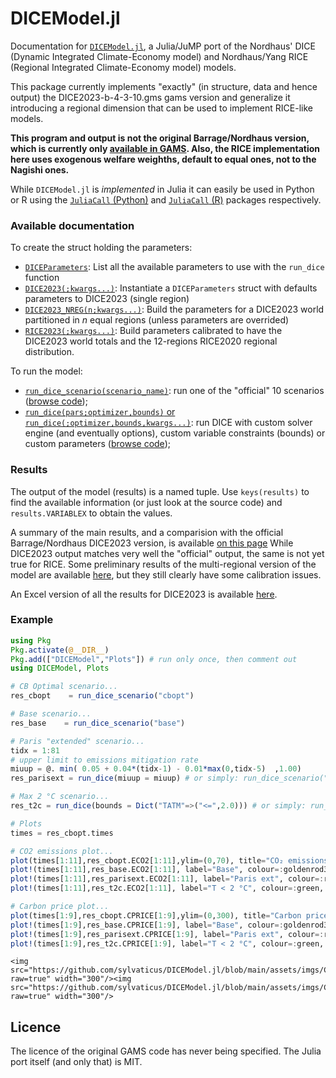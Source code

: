# DICEModel.jl

Documentation for [`DICEModel.jl`](https://github.com/sylvaticus/DICEModel.jl), a Julia/JuMP port of the Nordhaus' DICE (Dynamic Integrated Climate-Economy model) and Nordhaus/Yang RICE (Regional Integrated Climate-Economy model) models.

This package currently implements "exactly" (in structure, data and hence output) the DICE2023-b-4-3-10.gms gams version and generalize it introducing a regional dimension that can be used to implement RICE-like models.

**This program and output is not the original Barrage/Nordhaus version, which is currently only [available in GAMS](https://bit.ly/3TwJ5nO). Also, the RICE implementation here uses exogenous welfare weighths, default to equal ones, not to the Nagishi ones.**

While `DICEModel.jl` is _implemented_ in Julia it can easily be used in Python or R using the [`JuliaCall` (Python)](https://github.com/JuliaPy/PythonCall.jl) and [`JuliaCall` (R)](https://cran.r-project.org/web/packages/JuliaCall/index.html) packages respectively. 


### Available documentation

To create the struct holding the parameters:

- [`DICEParameters`](https://sylvaticus.github.io/DICEModel.jl/dev/api.html#DICEModel.DICEParameters): List all the available parameters to use with the `run_dice` function
- [`DICE2023(;kwargs...)`](https://sylvaticus.github.io/DICEModel.jl/dev/api.html#DICEModel.DICE2023-Tuple{}): Instantiate a `DICEParameters` struct with defaults parameters to DICE2023 (single region)
- [`DICE2023_NREG(n;kwargs...)`](https://sylvaticus.github.io/DICEModel.jl/dev/api.html#DICEModel.DICE2023_NREG): Build the parameters for a DICE2023 world partitioned in _n_ equal regions (unless parameters are overrided)
- [`RICE2023(;kwargs...)`](https://sylvaticus.github.io/DICEModel.jl/dev/api.html#DICEModel.RICE2023-Tuple{}): Build parameters calibrated to have the DICE2023 world totals and the 12-regions RICE2020 regional distribution.


To run the model:

- [`run_dice_scenario(scenario_name)`](https://sylvaticus.github.io/DICEModel.jl/dev/api.html#DICEModel.run_dice_scenario-Tuple{String}): run one of the "official" 10 scenarios ([browse code](https://github.com/sylvaticus/DICEModel.jl/blob/main/src/Scenarios.jl));
- [`run_dice(pars;optimizer,bounds)` or `run_dice(;optimizer,bounds,kwargs...)`](https://sylvaticus.github.io/DICEModel.jl/dev/api.html#DICEModel.run_dice-Tuple{DICEParameters}): run DICE with custom solver engine (and eventually options), custom variable constraints (bounds) or custom parameters ([browse code](https://github.com/sylvaticus/DICEModel.jl/blob/main/src/CoreModel.jl));


### Results

The output of the model (results) is a named tuple. Use `keys(results)` to find the available information (or just look at the source code) and `results.VARIABLEX` to obtain the values.

A summary of the main results, and a comparision with the official Barrage/Nordhaus DICE2023 version, is available [on this page](https://sylvaticus.github.io/DICEModel.jl/dev/results.html) While DICE2023 output matches very well the "official" output, the same is not yet true for RICE. Some preliminary results of the multi-regional version of the model are available [here](run_dice(pars;optimizer,bounds)), but they still clearly have some calibration issues.

An Excel version of all the results for DICE2023 is available [here](DICEModelDetailedResults.xlsx).

### Example

```julia
using Pkg
Pkg.activate(@__DIR__)
Pkg.add(["DICEModel","Plots"]) # run only once, then comment out
using DICEModel, Plots

# CB Optimal scenario...
res_cbopt    = run_dice_scenario("cbopt")

# Base scenario...
res_base    = run_dice_scenario("base")

# Paris "extended" scenario...
tidx = 1:81
# upper limit to emissions mitigation rate
miuup = @. min( 0.05 + 0.04*(tidx-1) - 0.01*max(0,tidx-5)  ,1.00) 
res_parisext = run_dice(miuup = miuup) # or simply: run_dice_scenario("parisext")

# Max 2 °C scenario...
res_t2c = run_dice(bounds = Dict("TATM"=>("<=",2.0))) # or simply: run_dice_scenario("t2c")

# Plots
times = res_cbopt.times

# CO2 emissions plot...
plot(times[1:11],res_cbopt.ECO2[1:11],ylim=(0,70), title="CO₂ emissions",ylabel="GtCO₂/yr",label="C/B optimal", color=:blue4, markershape=:circle, markercolor=:white)
plot!(times[1:11],res_base.ECO2[1:11], label="Base", colour=:goldenrod3, markershape=:circle, markercolor=:goldenrod3)
plot!(times[1:11],res_parisext.ECO2[1:11], label="Paris ext", colour=:red, linestyle=:dash)
plot!(times[1:11],res_t2c.ECO2[1:11], label="T < 2 °C", colour=:green, markershape=:cross, markercolor=:green)

# Carbon price plot...
plot(times[1:9],res_cbopt.CPRICE[1:9],ylim=(0,300), title="Carbon price",ylabel="2019\$ / t tCO₂",label="C/B optimal", color=:blue4, markershape=:circle, markercolor=:white)
plot!(times[1:9],res_base.CPRICE[1:9], label="Base", colour=:goldenrod3, markershape=:circle, markercolor=:goldenrod3)
plot!(times[1:9],res_parisext.CPRICE[1:9], label="Paris ext", colour=:red, linestyle=:dash)
plot!(times[1:9],res_t2c.CPRICE[1:9], label="T < 2 °C", colour=:green, markershape=:cross, markercolor=:green)
```

```@raw html
<img src="https://github.com/sylvaticus/DICEModel.jl/blob/main/assets/imgs/CO%E2%82%82_emissions.png?raw=true" width="300"/><img src="https://github.com/sylvaticus/DICEModel.jl/blob/main/assets/imgs/Carbon_price.png?raw=true" width="300"/>
```

## Licence
The licence of the original GAMS code has never being specified. The Julia port itself (and only that) is MIT.



